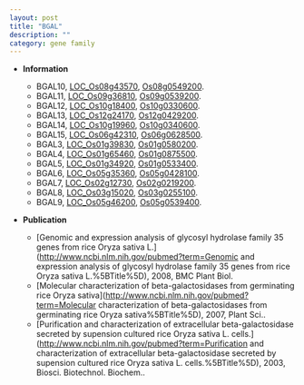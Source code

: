 ```yaml
---
layout: post
title: "BGAL"
description: ""
category: gene family
---
```


* **Information**  
    + BGAL10, [LOC_Os08g43570](http://rice.uga.edu/cgi-bin/ORF_infopage.cgi?orf=LOC_Os08g43570), [Os08g0549200](https://rapdb.dna.affrc.go.jp/locus/?name=Os08g0549200).
    + BGAL11, [LOC_Os09g36810](http://rice.uga.edu/cgi-bin/ORF_infopage.cgi?orf=LOC_Os09g36810), [Os09g0539200](https://rapdb.dna.affrc.go.jp/locus/?name=Os09g0539200).
    + BGAL12, [LOC_Os10g18400](http://rice.uga.edu/cgi-bin/ORF_infopage.cgi?orf=LOC_Os10g18400), [Os10g0330600](https://rapdb.dna.affrc.go.jp/locus/?name=Os10g0330600).
    + BGAL13, [LOC_Os12g24170](http://rice.uga.edu/cgi-bin/ORF_infopage.cgi?orf=LOC_Os12g24170), [Os12g0429200](https://rapdb.dna.affrc.go.jp/locus/?name=Os12g0429200).
    + BGAL14, [LOC_Os10g19960](http://rice.uga.edu/cgi-bin/ORF_infopage.cgi?orf=LOC_Os10g19960), [Os10g0340600](https://rapdb.dna.affrc.go.jp/locus/?name=Os10g0340600).
    + BGAL15, [LOC_Os06g42310](http://rice.uga.edu/cgi-bin/ORF_infopage.cgi?orf=LOC_Os06g42310), [Os06g0628500](https://rapdb.dna.affrc.go.jp/locus/?name=Os06g0628500).
    + BGAL3, [LOC_Os01g39830](http://rice.uga.edu/cgi-bin/ORF_infopage.cgi?orf=LOC_Os01g39830), [Os01g0580200](https://rapdb.dna.affrc.go.jp/locus/?name=Os01g0580200).
    + BGAL4, [LOC_Os01g65460](http://rice.uga.edu/cgi-bin/ORF_infopage.cgi?orf=LOC_Os01g65460), [Os01g0875500](https://rapdb.dna.affrc.go.jp/locus/?name=Os01g0875500).
    + BGAL5, [LOC_Os01g34920](http://rice.uga.edu/cgi-bin/ORF_infopage.cgi?orf=LOC_Os01g34920), [Os01g0533400](https://rapdb.dna.affrc.go.jp/locus/?name=Os01g0533400).
    + BGAL6, [LOC_Os05g35360](http://rice.uga.edu/cgi-bin/ORF_infopage.cgi?orf=LOC_Os05g35360), [Os05g0428100](https://rapdb.dna.affrc.go.jp/locus/?name=Os05g0428100).
    + BGAL7, [LOC_Os02g12730](http://rice.uga.edu/cgi-bin/ORF_infopage.cgi?orf=LOC_Os02g12730), [Os02g0219200](https://rapdb.dna.affrc.go.jp/locus/?name=Os02g0219200).
    + BGAL8, [LOC_Os03g15020](http://rice.uga.edu/cgi-bin/ORF_infopage.cgi?orf=LOC_Os03g15020), [Os03g0255100](https://rapdb.dna.affrc.go.jp/locus/?name=Os03g0255100).
    + BGAL9, [LOC_Os05g46200](http://rice.uga.edu/cgi-bin/ORF_infopage.cgi?orf=LOC_Os05g46200), [Os05g0539400](https://rapdb.dna.affrc.go.jp/locus/?name=Os05g0539400).

* **Publication**  
    + [Genomic and expression analysis of glycosyl hydrolase family 35 genes from rice Oryza sativa L.](http://www.ncbi.nlm.nih.gov/pubmed?term=Genomic and expression analysis of glycosyl hydrolase family 35 genes from rice Oryza sativa L.%5BTitle%5D), 2008, BMC Plant Biol.
    + [Molecular characterization of beta-galactosidases from germinating rice Oryza sativa](http://www.ncbi.nlm.nih.gov/pubmed?term=Molecular characterization of beta-galactosidases from germinating rice Oryza sativa%5BTitle%5D), 2007, Plant Sci..
    + [Purification and characterization of extracellular beta-galactosidase secreted by supension cultured rice Oryza sativa L. cells.](http://www.ncbi.nlm.nih.gov/pubmed?term=Purification and characterization of extracellular beta-galactosidase secreted by supension cultured rice Oryza sativa L. cells.%5BTitle%5D), 2003, Biosci. Biotechnol. Biochem..


